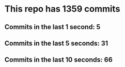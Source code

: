 # This repo has 1359 commits

## Commits in the last 1 second: 5
## Commits in the last 5 seconds: 31
## Commits in the last 10 seconds: 66
